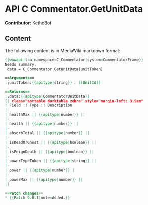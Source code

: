 # API C Commentator.GetUnitData

**Contributor:** KethoBot

## Content

The following content is in MediaWiki markdown format:

```mediawiki
{{wowapi|t=a|namespace=C_Commentator|system=CommentatorFrame}}
Needs summary.
 data = C_Commentator.GetUnitData(unitToken)

==Arguments==
:;unitToken:{{apitype|string}} : [[UnitId]]

==Returns==
:;data:{{apitype|CommentatorUnitData}}
{| class="sortable darktable zebra" style="margin-left: 3.9em"
! Field !! Type !! Description
|-
| healthMax || {{apitype|number}} || 
|-
| health || {{apitype|number}} || 
|-
| absorbTotal || {{apitype|number}} || 
|-
| isDeadOrGhost || {{apitype|boolean}} || 
|-
| isFeignDeath || {{apitype|boolean}} || 
|-
| powerTypeToken || {{apitype|string}} || 
|-
| power || {{apitype|number}} || 
|-
| powerMax || {{apitype|number}} || 
|}

==Patch changes==
* {{Patch 9.0.1|note=Added.}}
```